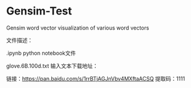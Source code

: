 # Gensim-Test
Gensim word vector visualization of various word vectors

文件描述：

.ipynb   python notebook文件

glove.6B.100d.txt  输入文本下载地址：

链接：https://pan.baidu.com/s/1rrBTjAGJnVbv4MXftaACSQ 
提取码：1111 
